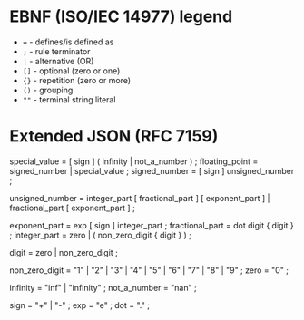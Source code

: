 # EBNF (ISO/IEC 14977) legend

- `=` - defines/is defined as
- `;` - rule terminator
- `|` - alternative (OR)
- `[]` - optional (zero or one)
- `{}` - repetition (zero or more)
- `()` - grouping
- `""` - terminal string literal

# Extended JSON (RFC 7159)

special_value = [ sign ] ( infinity | not_a_number ) ;
floating_point = signed_number | special_value ;
signed_number = [ sign ] unsigned_number ;

unsigned_number = integer_part [ fractional_part ] [ exponent_part ]
| fractional_part [ exponent_part ] ;

exponent_part = exp [ sign ] integer_part ;
fractional_part = dot digit { digit } ;
integer_part = zero | ( non_zero_digit { digit } ) ;

digit = zero | non_zero_digit ;

non_zero_digit = "1" | "2" | "3" | "4" | "5" | "6" | "7" | "8" | "9" ;
zero = "0" ;

infinity = "inf" | "infinity" ;
not_a_number = "nan" ;

sign = "+" | "-" ;
exp = "e" ;
dot = "." ;
